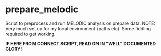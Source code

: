 # prepare_melodic

Script to preprocess and run MELODIC analysis on prepare data.
NOTE: Very much set up for my local environment (paths etc). Some fiddling required to get working.

<b>IF HERE FROM CONNECT SCRIPT, READ ON IN "WELL" DOCUMENTED GLORY!</b>
